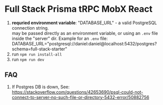 # Full Stack Prisma tRPC MobX React

1. **requried environment variable**: "DATABASE_URL" - a valid PostgreSQL connection string.  
   may be passed directly as an environment variable, or using an `.env` file inside the "server" dir.
   Example for an `.env` file:
   DATABASE_URL="postgresql://daniel:daniel@localhost:5432/postgres?schema=full-stack-starter"
2. run `npm run install-all`
3. run `npm run dev`

## FAQ

1. If Postgres DB is down, See: https://stackoverflow.com/questions/42653690/psql-could-not-connect-to-server-no-such-file-or-directory-5432-error/50882756
